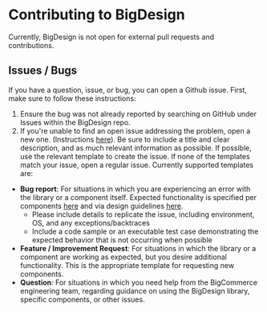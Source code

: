 # Contributing to BigDesign

Currently, BigDesign is not open for external pull requests and contributions.

## Issues / Bugs

If you have a question, issue, or bug, you can open a Github issue. First, make sure to follow these instructions:

1. Ensure the bug was not already reported by searching on GitHub under Issues within the BigDesign repo.
2. If you're unable to find an open issue addressing the problem, open a new one. (Instructions [here](https://help.github.com/en/articles/creating-an-issue)). Be sure to include a title and clear description, and as much relevant information as possible. If possible, use the relevant template to create the issue. If none of the templates match your issue, open a regular issue. Currently supported templates are:
* **Bug report**: For situations in which you are experiencing an error with the library or a component itself. Expected functionality is specified per components [here](developer.bigcommerce.com/big-design/) and via design guidelines [here](https://design.bigcommerce.com/bigdesign).
	* Please include details to replicate the issue, including environment, OS, and any exceptions/backtraces
	* Include a code sample or an executable test case demonstrating the expected behavior that is not occurring when possible
* **Feature / Improvement Request**: For situations in which the library or a component are working as expected, but you desire additional functionality. This is the appropriate template for requesting new components.
* **Question**: For situations in which you need help from the BigCommerce engineering team, regarding guidance on using the BigDesign library, specific components, or other issues.
